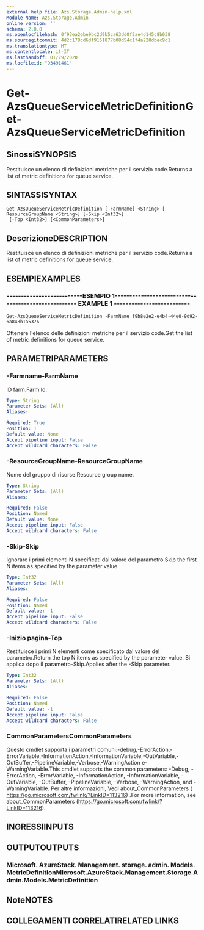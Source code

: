```yaml
---
external help file: Azs.Storage.Admin-help.xml
Module Name: Azs.Storage.Admin
online version: ''
schema: 2.0.0
ms.openlocfilehash: 0f93ea2ebe9bc2d9b5ca63dd0f2ae4d145c8b038
ms.sourcegitcommit: 4d2c178cd6df9151877b08d54c1f4a228dbec9d1
ms.translationtype: MT
ms.contentlocale: it-IT
ms.lasthandoff: 01/29/2020
ms.locfileid: "93491461"
---
```

# <span data-ttu-id="30f71-101">Get-AzsQueueServiceMetricDefinition</span><span class="sxs-lookup"><span data-stu-id="30f71-101">Get-AzsQueueServiceMetricDefinition</span></span>

## <span data-ttu-id="30f71-102">Sinossi</span><span class="sxs-lookup"><span data-stu-id="30f71-102">SYNOPSIS</span></span>
<span data-ttu-id="30f71-103">Restituisce un elenco di definizioni metriche per il servizio code.</span><span class="sxs-lookup"><span data-stu-id="30f71-103">Returns a list of metric definitions for queue service.</span></span>

## <span data-ttu-id="30f71-104">SINTASSI</span><span class="sxs-lookup"><span data-stu-id="30f71-104">SYNTAX</span></span>

```
Get-AzsQueueServiceMetricDefinition [-FarmName] <String> [-ResourceGroupName <String>] [-Skip <Int32>]
 [-Top <Int32>] [<CommonParameters>]
```

## <span data-ttu-id="30f71-105">Descrizione</span><span class="sxs-lookup"><span data-stu-id="30f71-105">DESCRIPTION</span></span>
<span data-ttu-id="30f71-106">Restituisce un elenco di definizioni metriche per il servizio code.</span><span class="sxs-lookup"><span data-stu-id="30f71-106">Returns a list of metric definitions for queue service.</span></span>

## <span data-ttu-id="30f71-107">ESEMPI</span><span class="sxs-lookup"><span data-stu-id="30f71-107">EXAMPLES</span></span>

### <span data-ttu-id="30f71-108">--------------------------ESEMPIO 1--------------------------</span><span class="sxs-lookup"><span data-stu-id="30f71-108">-------------------------- EXAMPLE 1 --------------------------</span></span>
```
Get-AzsQueueServiceMetricDefinition -FarmName f9b8e2e2-e4b4-44e0-9d92-6a848b1a5376
```

<span data-ttu-id="30f71-109">Ottenere l'elenco delle definizioni metriche per il servizio code.</span><span class="sxs-lookup"><span data-stu-id="30f71-109">Get the list of metric definitions for queue service.</span></span>

## <span data-ttu-id="30f71-110">PARAMETRI</span><span class="sxs-lookup"><span data-stu-id="30f71-110">PARAMETERS</span></span>

### <span data-ttu-id="30f71-111">-Farmname</span><span class="sxs-lookup"><span data-stu-id="30f71-111">-FarmName</span></span>
<span data-ttu-id="30f71-112">ID farm.</span><span class="sxs-lookup"><span data-stu-id="30f71-112">Farm Id.</span></span>

```yaml
Type: String
Parameter Sets: (All)
Aliases: 

Required: True
Position: 1
Default value: None
Accept pipeline input: False
Accept wildcard characters: False
```

### <span data-ttu-id="30f71-113">-ResourceGroupName</span><span class="sxs-lookup"><span data-stu-id="30f71-113">-ResourceGroupName</span></span>
<span data-ttu-id="30f71-114">Nome del gruppo di risorse.</span><span class="sxs-lookup"><span data-stu-id="30f71-114">Resource group name.</span></span>

```yaml
Type: String
Parameter Sets: (All)
Aliases: 

Required: False
Position: Named
Default value: None
Accept pipeline input: False
Accept wildcard characters: False
```

### <span data-ttu-id="30f71-115">-Skip</span><span class="sxs-lookup"><span data-stu-id="30f71-115">-Skip</span></span>
<span data-ttu-id="30f71-116">Ignorare i primi elementi N specificati dal valore del parametro.</span><span class="sxs-lookup"><span data-stu-id="30f71-116">Skip the first N items as specified by the parameter value.</span></span>

```yaml
Type: Int32
Parameter Sets: (All)
Aliases: 

Required: False
Position: Named
Default value: -1
Accept pipeline input: False
Accept wildcard characters: False
```

### <span data-ttu-id="30f71-117">-Inizio pagina</span><span class="sxs-lookup"><span data-stu-id="30f71-117">-Top</span></span>
<span data-ttu-id="30f71-118">Restituisce i primi N elementi come specificato dal valore del parametro.</span><span class="sxs-lookup"><span data-stu-id="30f71-118">Return the top N items as specified by the parameter value.</span></span>
<span data-ttu-id="30f71-119">Si applica dopo il parametro-Skip.</span><span class="sxs-lookup"><span data-stu-id="30f71-119">Applies after the -Skip parameter.</span></span>

```yaml
Type: Int32
Parameter Sets: (All)
Aliases: 

Required: False
Position: Named
Default value: -1
Accept pipeline input: False
Accept wildcard characters: False
```

### <span data-ttu-id="30f71-120">CommonParameters</span><span class="sxs-lookup"><span data-stu-id="30f71-120">CommonParameters</span></span>
<span data-ttu-id="30f71-121">Questo cmdlet supporta i parametri comuni:-debug,-ErrorAction,-ErrorVariable,-InformationAction,-InformationVariable,-OutVariable,-OutBuffer,-PipelineVariable,-Verbose,-WarningAction e-WarningVariable.</span><span class="sxs-lookup"><span data-stu-id="30f71-121">This cmdlet supports the common parameters: -Debug, -ErrorAction, -ErrorVariable, -InformationAction, -InformationVariable, -OutVariable, -OutBuffer, -PipelineVariable, -Verbose, -WarningAction, and -WarningVariable.</span></span> <span data-ttu-id="30f71-122">Per altre informazioni, Vedi about_CommonParameters ( https://go.microsoft.com/fwlink/?LinkID=113216) .</span><span class="sxs-lookup"><span data-stu-id="30f71-122">For more information, see about_CommonParameters (https://go.microsoft.com/fwlink/?LinkID=113216).</span></span>

## <span data-ttu-id="30f71-123">INGRESSI</span><span class="sxs-lookup"><span data-stu-id="30f71-123">INPUTS</span></span>

## <span data-ttu-id="30f71-124">OUTPUT</span><span class="sxs-lookup"><span data-stu-id="30f71-124">OUTPUTS</span></span>

### <span data-ttu-id="30f71-125">Microsoft. AzureStack. Management. storage. admin. Models. MetricDefinition</span><span class="sxs-lookup"><span data-stu-id="30f71-125">Microsoft.AzureStack.Management.Storage.Admin.Models.MetricDefinition</span></span>

## <span data-ttu-id="30f71-126">Note</span><span class="sxs-lookup"><span data-stu-id="30f71-126">NOTES</span></span>

## <span data-ttu-id="30f71-127">COLLEGAMENTI CORRELATI</span><span class="sxs-lookup"><span data-stu-id="30f71-127">RELATED LINKS</span></span>

